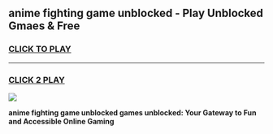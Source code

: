 
## anime fighting game unblocked - Play Unblocked Gmaes & Free
<h3>
<a href="https://news.freeplayer.one?title=anime_fighting_game_unblocked&ref=23F">CLICK TO PLAY</a></h3>
<hr>

<h3>
<a href="https://news.freeplayer.one?title=anime_fighting_game_unblocked&ref=23F">CLICK 2 PLAY</a>
  
</h3>

<a href="https://news.freeplayer.one?title=anime_fighting_game_unblocked&ref=23F/"><img src="https://clearcache.store/games.png"></a>


**anime fighting game unblocked games unblocked: Your Gateway to Fun and Accessible Online Gaming**

